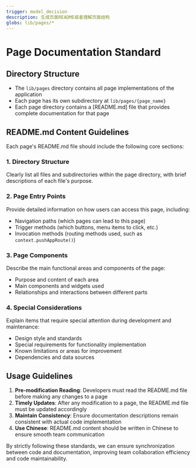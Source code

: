 ```yaml
---
trigger: model_decision
description: 生成页面README或者理解页面结构
globs: lib/pages/*
---
```


# Page Documentation Standard

## Directory Structure
- The `lib/pages` directory contains all page implementations of the application
- Each page has its own subdirectory at `lib/pages/{page_name}`
- Each page directory contains a [README.md] file that provides complete documentation for that page

## README.md Content Guidelines
Each page's README.md file should include the following core sections:

### 1. Directory Structure
Clearly list all files and subdirectories within the page directory, with brief descriptions of each file's purpose.

### 2. Page Entry Points
Provide detailed information on how users can access this page, including:
- Navigation paths (which pages can lead to this page)
- Trigger methods (which buttons, menu items to click, etc.)
- Invocation methods (routing methods used, such as `context.pushAppRoute()`)

### 3. Page Components
Describe the main functional areas and components of the page:
- Purpose and content of each area
- Main components and widgets used
- Relationships and interactions between different parts

### 4. Special Considerations
Explain items that require special attention during development and maintenance:
- Design style and standards
- Special requirements for functionality implementation
- Known limitations or areas for improvement
- Dependencies and data sources

## Usage Guidelines
1. **Pre-modification Reading**: Developers must read the README.md file before making any changes to a page
2. **Timely Updates**: After any modification to a page, the README.md file must be updated accordingly
3. **Maintain Consistency**: Ensure documentation descriptions remain consistent with actual code implementation
4. **Use Chinese**: README.md content should be written in Chinese to ensure smooth team communication

By strictly following these standards, we can ensure synchronization between code and documentation, improving team collaboration efficiency and code maintainability.